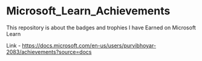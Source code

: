 # Microsoft_Learn_Achievements

This repository is about the badges and trophies I have Earned on Microsoft Learn 

Link - https://docs.microsoft.com/en-us/users/purvibhoyar-2083/achievements?source=docs
